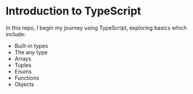 # Introduction to TypeScript

In this repo, I begin my journey using TypeScript, exploring basics which include:

* Built-in types
* The any type
* Arrays
* Tuples
* Enums
* Functions
* Objects